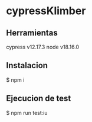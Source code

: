 # cypressKlimber

## Herramientas
cypress v12.17.3
node v18.16.0

## Instalacion
$ npm i

## Ejecucion de test
$ npm run test:iu